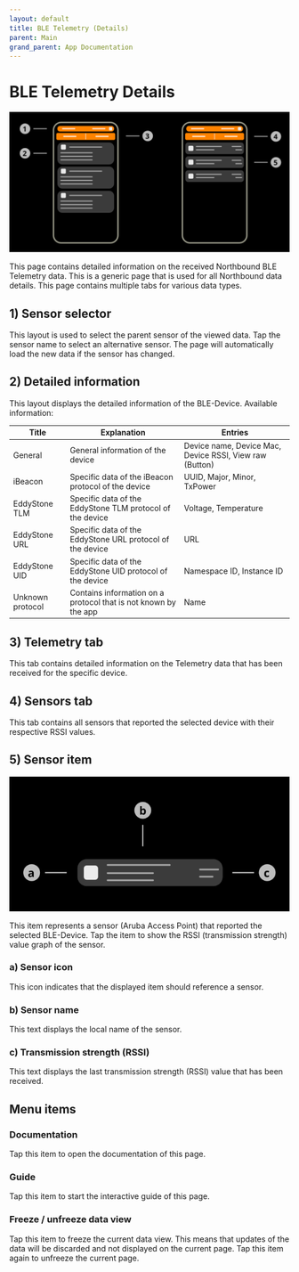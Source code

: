 ```yaml
---
layout: default
title: BLE Telemetry (Details)
parent: Main
grand_parent: App Documentation
---
```


# BLE Telemetry Details

![BLE Telemetry Details Scheme](../images/app_northbound_details.svg)

This page contains detailed information on the received Northbound BLE Telemetry data. This is a generic page that is used for all Northbound data details. This page contains multiple tabs for various data types.

## 1) Sensor selector

This layout is used to select the parent sensor of the viewed data. Tap the sensor name to select an alternative sensor. The page will automatically load the new data if the sensor has changed.

## 2) Detailed information

This layout displays the detailed information of the BLE-Device. Available information:

|Title|Explanation|Entries|
|-|-|-|
|General|General information of the device|Device name, Device Mac, Device RSSI, View raw (Button)|
|iBeacon|Specific data of the iBeacon protocol of the device|UUID, Major, Minor, TxPower|
|EddyStone TLM|Specific data of the EddyStone TLM protocol of the device|Voltage, Temperature|
|EddyStone URL|Specific data of the EddyStone URL protocol of the device|URL|
|EddyStone UID|Specific data of the EddyStone UID protocol of the device|Namespace ID, Instance ID|
|Unknown protocol|Contains information on a protocol that is not known by the app|Name|

## 3) Telemetry tab

This tab contains detailed information on the Telemetry data that has been received for the specific device.

## 4) Sensors tab

This tab contains all sensors that reported the selected device with their respective RSSI values.

## 5) Sensor item

![Sensor Item Scheme](../images/app_ble_device_item.svg)

This item represents a sensor (Aruba Access Point) that reported the selected BLE-Device. Tap the item to show the RSSI (transmission strength) value graph of the sensor.

### a) Sensor icon

This icon indicates that the displayed item should reference a sensor.

### b) Sensor name

This text displays the local name of the sensor.

### c) Transmission strength (RSSI)

This text displays the last transmission strength (RSSI) value that has been received.

## Menu items

### Documentation

Tap this item to open the documentation of this page.

### Guide

Tap this item to start the interactive guide of this page.

### Freeze / unfreeze data view

Tap this item to freeze the current data view. This means that updates of the data will be discarded and not displayed on the current page. Tap this item again to unfreeze the current page.
